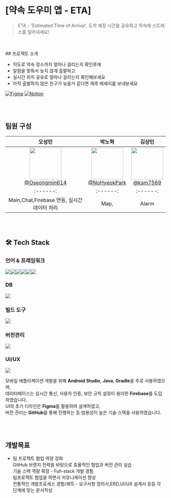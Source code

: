 # [약속 도우미 앱  - ETA]
> ETA - 'Estimated Time of Arrival', 도착 예정 시간을 공유하고 약속에 스트레스를 덜어내세요!
<br>
<br>
## 프로젝트 소개

- 지도로 약속 장소까지 얼마나 걸리는지 확인후에
- 알람을 맞춰서 늦지 않게 출발하고
- 실시간 위치 공유로 얼마나 걸리는지 확인해보세요  
- 아직 출발하지 않은 친구가 늦을거 같다면 제촉 메세지를 보내보세요

[![Figma](https://img.shields.io/badge/Figma-BookTheather-FF7262?style=for-the-badge&logo=figma&logoColor=white)](https://www.figma.com/design/00yGg5GKB3haVEu9ZZZyWh/BookTheather?node-id=149-2&p=f)
[![Notion](https://img.shields.io/badge/Notion-Project%20Docs-000000?style=for-the-badge&logo=notion&logoColor=white)](https://www.notion.so/1d501448704d8000bb1dd712c8a95f23)

  <br>
  <br>

  ## 팀원 구성

<div align="center">

| **오성민** | **박노혁** | **김상민** |
| :------: |  :------: | :------: | 
| [<img src="https://avatars.githubusercontent.com/u/201106691?v=4" height=100 width=100><br/> @Oseongmin614](https://github.com/Oseongmin614) | [<img src="https://avatars.githubusercontent.com/u/201468248?v=4" height=100 width=100><br/> @NoHyeokPark](https://github.com/NoHyeokPark) | [<img src="https://avatars.githubusercontent.com/u/204567107?v=4" height=100 width=100><br/> @ksm7569](https://github.com/ksm7569) |
| :------: |  :------: | :------: | 
| Main,Chat,Firebase 연동, 실시간 데이터 처리| Map, |Alarm|
</div>

<br>
<br>

## 🛠️ Tech Stack

### 언어 & 프레임워크
<img src="https://img.shields.io/badge/Android%20Studio-3DDC84?style=for-the-badge&logo=android-studio&logoColor=white"><img src="https://img.shields.io/badge/Java-ED8B00?style=for-the-badge&logo=openjdk&logoColor=white"><img src="https://img.shields.io/badge/python-3776AB?style=for-the-badge&logo=python&logoColor=white"><img src="https://img.shields.io/badge/fastapi-009688?style=for-the-badge&logo=fastapi&logoColor=white"><img src="https://img.shields.io/badge/uvicorn-222222?style=for-the-badge&logo=uvicorn&logoColor=white"><img src="https://img.shields.io/badge/huggingface-FFD21F?style=for-the-badge&logo=huggingface&logoColor=black">

### DB
<img src="https://img.shields.io/badge/firebase-FFCA28?style=for-the-badge&logo=firebase&logoColor=white">

### 빌드 도구
<img src="https://img.shields.io/badge/Gradle-02303A?style=for-the-badge&logo=gradle&logoColor=white">

### 버전관리
<img src="https://img.shields.io/badge/github-181717?style=for-the-badge&logo=github&logoColor=white">

### UI/UX
<img src="https://img.shields.io/badge/Figma-F24E1E?style=for-the-badge&logo=figma&logoColor=white">



모바일 애플리케이션 개발을 위해 **Android Studio**, **Java**, **Gradle**을 주로 사용하였으며, <br>
데이터베이스는 실시간 통신, 사용자 인증, 보안 규칙 설정이 용이한 **Firebase**를 도입하였습니다.<br>
UI의 초기 디자인은 **Figma**를 활용하여 설계하였고, <br>
버전 관리는 **GitHub**를 통해 진행하는 등 범용성이 높은 기술 스택을 사용하였습니다.

<br>
<br>

## 개발목표
- 팀 프로젝트 협업 역량 강화<br>
GitHub 브랜치 전략을 바탕으로 효율적인 협업과 버전 관리 실습<br>
기술 스택 역량 확장 - Full-stack 개발 경험<br>
팀프로젝트 협업을 하면서 커뮤니케이션 향상<br>
전통적인 개발프로세스 경험/체득 - 요구사항 정의서,ERD,UI/UX 설계서 등등 각 단계에 맞는 문서작성<br>


